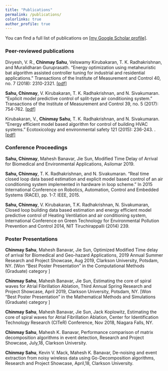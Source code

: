 ```yaml
---
title: "Publications"
permalink: /publications/
colorlinks: true
author_profile: true
---
```


You can find a full list of publications on [[my Google Scholar profile]](https://scholar.google.com/citations?user=cIViJoUAAAAJ&hl=en).


### Peer-reviewed publications
Divyesh, V. R., **Chinmay Sahu**, Velswamy Kirubakaran, T. K. Radhakrishnan, and Muralidharan Guruprasath. “Energy optimization using metaheuristic bat algorithm assisted controller tuning for industrial and residential applications.” Transactions of the Institute of Measurement and Control 40, no. 7 (2018): 2310-2321. [[pdf]](https://doi.org/10.1177/0142331217701538)

**Sahu, Chinmay**, V. Kirubakaran, T. K. Radhakrishnan, and N. Sivakumaran. “Explicit model predictive control of split-type air conditioning system.” Transactions of the Institute of Measurement and Control 39, no. 5 (2017): 754-762. [[pdf]](https://doi.org/10.1177%2F0142331215619976)

Kirubakaran, V., **Chinmay Sahu**, T. K. Radhakrishnan, and N. Sivakumaran. “Energy efficient model based algorithm for control of building HVAC systems.” Ecotoxicology and environmental safety 121 (2015): 236-243. . [[pdf]](https://doi.org/10.1016/j.ecoenv.2015.03.027)


### Conference Proceedings
**Sahu, Chinmay**, Mahesh Banavar, Jie Sun, Modified Time Delay of Arrival for Biomedical and Environmental Applications, Asilomar 2019.

**Sahu, Chinmay**, T. K. Radhakrishnan, and N. Sivakumaran. “Real time closed loop data based estimation and explicit model based control of an air conditioning system implemented in hardware in loop scheme.” In 2015 International Conference on Robotics, Automation, Control and Embedded Systems (RACE), pp. 1-7. IEEE, 2015.

**Sahu, Chinmay**, V. Kirubakaran, T.K. Radhakrishnan, N. Sivakumaran, Closed loop building data based estimation and energy efficient model predictive control of Heating Ventilation and air conditioning system, International Conference on Green Technology for Environmental Pollution Prevention and Control 2014, NIT Tiruchirappalli (2014) 239.

### Poster Presentations

**Chinmay Sahu**, Mahesh Banavar, Jie Sun, Optimized Modified Time delay of arrival for Biomedical and Geo-hazard Applications, 2019 Annual Summer Research and Project Showcase, Aug 2019, Clarkson University, Potsdam, NY. [Won “Best Poster Presentation” in the Computational Methods (Graduate) category ]

**Chinmay Sahu**, Mahesh Banavar, Jie Sun, Estimating the core of spiral waves for Atrial Fibrillation Ablation, Third Annual Spring Research and Project Showcase, April 2019, Clarkson University, Potsdam, NY. [Won “Best Poster Presentation” in the Mathematical Methods and Simulations (Graduate) category ]

**Chinmay Sahu**, Mahesh Banavar, Jie Sun, Jack Koplowitz, Estimating the core of spiral waves for Atrial Fibrillation Ablation, Center for Identification Technology Research (CITeR) Conference, Nov 2018, Niagara Falls, NY.

**Chinmay Sahu**, Mahesh K. Banavar, Performance comparison of matrix decomposition algorithms in event detection, Research and Project Showcase, July,18, Clarkson University.

**Chinmay Sahu**, Kevin V. Mack, Mahesh K. Banavar, De-noising and event extraction from noisy wireless data using Go-Decomposition algorithms, Research and Project Showcase, April,18, Clarkson University.
